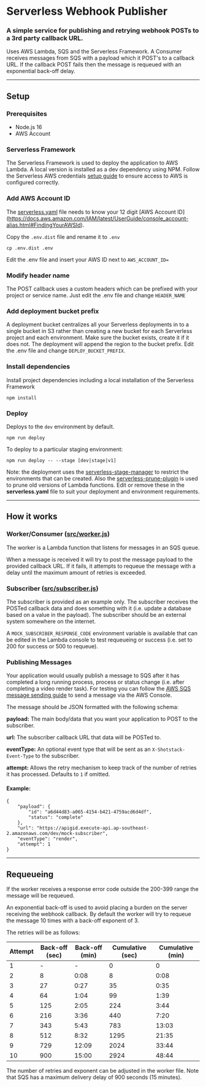 # Serverless Webhook Publisher

### A simple service for publishing and retrying webhook POSTs to a 3rd party callback URL.

Uses AWS Lambda, SQS and the Serverless Framework. A Consumer receives messages from SQS with a payload which it POST's
to a callback URL. If the callback POST fails then the message is requeued with an exponential back-off delay.

-----

## Setup

### Prerequisites

- Node.js 16
- AWS Account

### Serverless Framework

The Serverless Framework is used to deploy the application to AWS Lambda. A local version is installed as a dev 
dependency using NPM. Follow the Serverless AWS credentials
[setup guide](https://www.serverless.com/framework/docs/providers/aws/guide/credentials) to ensure access to AWS is
configured correctly.

### Add AWS Account ID

The [serverless.yaml](serverless.yaml) file needs to know your 12 digit [AWS Account ID]
(https://docs.aws.amazon.com/IAM/latest/UserGuide/console_account-alias.html#FindingYourAWSId).

Copy the `.env.dist` file and rename it to `.env`

```
cp .env.dist .env
```

Edit the .env file and insert your AWS ID next to `AWS_ACCOUNT_ID=`

### Modify header name

The POST callback uses a custom headers which can be prefixed with your project or service name. Just edit the 
.env file and change `HEADER_NAME`

### Add deployment bucket prefix

A deployment bucket centralizes all your Serverless deployments in to a single bucket in S3 rather than creating a new
bucket for each Serverless project and each environment. Make sure the bucket exists, create it if it does not. The
deployment will append the region to the bucket prefix. Edit the .env file and change `DEPLOY_BUCKET_PREFIX`.

### Install dependencies

Install project dependencies including a local installation of the Serverless Framework

```
npm install
```

### Deploy

Deploys to the `dev` environment by default.

```
npm run deploy
```

To deploy to a particular staging environment:

```
npm run deploy -- --stage [dev|stage|v1]
```

Note: the deployment uses the 
[serverless-stage-manager](https://www.npmjs.com/package/serverless-stage-manager) 
to restrict the environments that can be created. Also the 
[serverless-prune-plugin](https://www.npmjs.com/package/serverless-prune-plugin) 
is used to prune old versions of Lambda functions. Edit or remove these in the 
**serverless.yaml** file to suit your deployment and environment requirements.

-----

## How it works

### Worker/Consumer ([src/worker.js](src/worker.js))

The worker is a Lambda function that listens for messages in an SQS queue.

When a message is received it will try to post the message payload to the provided 
callback URL. If it fails, it attempts to requeue the message with a delay 
until the maximum amount of retries is exceeded.

### Subscriber ([src/subscriber.js](src/subscriber.js))

The subscriber is provided as an example only. The subscriber receives the POSTed 
callback data and does something with it (i.e. update a database based on a value 
in the payload). The subscriber should be an external system somewhere on the 
internet.

A `MOCK_SUBSCRIBER_RESPONSE_CODE` environment variable is available that can be 
edited in the Lambda console to test requeueing or success (i.e. set to 200 for
success or 500 to requeue).

### Publishing Messages

Your application would usually publish a message to SQS after it has completed a 
long running process, process or status change (i.e. after completing a video 
render task). For testing you can follow the 
[AWS SQS message sending guide](https://docs.aws.amazon.com/AWSSimpleQueueService/latest/SQSDeveloperGuide/sqs-send-message.html) 
to send a message via the AWS Console.

The message should be JSON formatted with the following schema:

**payload:** The main body/data that you want your application to POST to the subscriber.

**url:** The subscriber callback URL that data will be POSTed to.

**eventType:** An optional event type that will be sent as an `X-Shotstack-Event-Type` to the subscriber.

**attempt:** Allows the retry mechanism to keep track of the number of retries it has processed. Defaults to `1` if omitted.

#### Example:
```
{
    "payload": {
        "id": "a6d44d83-a065-4154-b421-4759acd6d4df",
        "status": "complete"
    },
    "url": "https://apigid.execute-api.ap-southeast-2.amazonaws.com/dev/mock-subscriber",
    "eventType": "render",
    "attempt": 1
}
```

-----

## Requeueing

If the worker receives a response error code outside the 200-399 range the 
message will be requeued.

An exponential back-off is used to avoid placing a burden on the server 
receiving the webhook callback. By default the worker will try to requeue 
the message 10 times with a back-off exponent of 3.

The retries will be as follows:

| Attempt | Back-off (sec) | Back-off (min) | Cumulative (sec) | Cumulative (min)
|---|---|---|---|---
| 1 | - | - | 0 | 0
| 2 | 8 | 0:08 | 8 | 0:08
| 3 | 27 | 0:27 | 35 | 0:35
| 4 | 64 | 1:04 | 99 | 1:39
| 5 | 125 | 2:05 | 224 | 3:44
| 6 | 216 | 3:36 | 440 | 7:20
| 7 | 343 | 5:43 | 783 | 13:03
| 8 | 512 | 8:32 | 1295 | 21:35
| 9 | 729 | 12:09 | 2024 | 33:44
| 10 | 900 | 15:00 | 2924 | 48:44

The number of retries and exponent can be adjusted in the worker file. Note that 
SQS has a maximum delivery delay of 900 seconds (15 minutes).
